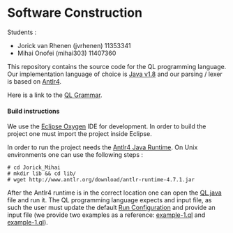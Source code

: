 Software Construction
================================

Students :
 * Jorick van Rhenen   (jvrhenen)   11353341
 * Mihai Onofei        (mihai303)   11407360       


This repository contains the source code for the QL programming language.
Our implementation language of choice is [Java v1.8](http://www.oracle.com/technetwork/java/javase/downloads/jdk8-downloads-2133151.html) and our parsing / lexer is based on [Antlr4](http://www.antlr.org/).

Here is a link to the [QL Grammar](src/org/uva/jomi/ql/parser/antlr/QL.g4).

#### Build instructions

We use the [Eclipse Oxygen](https://www.eclipse.org/downloads/packages/eclipse-ide-java-developers/oxygen2) IDE for development. In order to build the project one must import the project inside Eclipse.

In order to run the project needs  the [Antlr4 Java Runtime](http://www.antlr.org/download/antlr-runtime-4.7.1.jar). On Unix environments one can use the following steps :

```
# cd Jorick_Mihai
# mkdir lib && cd lib/
# wget http://www.antlr.org/download/antlr-runtime-4.7.1.jar
``` 

After the Antlr4 runtime is in the correct location one can open the [QL.java](src/org/uva/jomi/ql/parser/antlr/QL.g4) file and run it. The QL programming language expects and input file, as such the user must update the default [Run Configuration](https://help.eclipse.org/kepler/index.jsp?topic=%2Forg.eclipse.cdt.doc.user%2Ftasks%2Fcdt_t_run_com.htm) and
 provide an input file (we provide two examples as a reference: [example-1.ql](example-1.ql) and [example-1.ql](example-2.ql)).  
